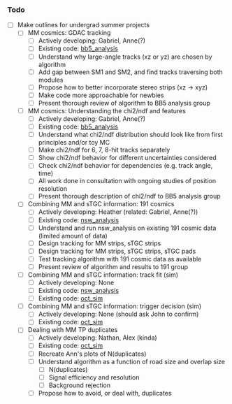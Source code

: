 ### Todo

- [ ] Make outlines for undergrad summer projects
   - [ ] MM cosmics: GDAC tracking
      - [ ] Actively developing: Gabriel, Anne(?)
      - [ ] Existing code: [bb5_analysis](https://gitlab.cern.ch/anwang/bb5_analysis)
      - [ ] Understand why large-angle tracks (xz or yz) are chosen by algorithm
      - [ ] Add gap between SM1 and SM2, and find tracks traversing both modules
      - [ ] Propose how to better incorporate stereo strips (xz -> xyz)
      - [ ] Make code more approachable for newbies
      - [ ] Present thorough review of algorithm to BB5 analysis group
   - [ ] MM cosmics: Understanding the chi2/ndf and features
      - [ ] Actively developing: Gabriel, Anne(?)
      - [ ] Existing code: [bb5_analysis](https://gitlab.cern.ch/anwang/bb5_analysis)
      - [ ] Understand what chi2/ndf distribution should look like from first principles and/or toy MC
      - [ ] Make chi2/ndf for 6, 7, 8-hit tracks separately
      - [ ] Show chi2/ndf behavior for different uncertainties considered
      - [ ] Check chi2/ndf behavior for dependencies (e.g. track angle, time)
      - [ ] All work done in consultation with ongoing studies of position resolution
      - [ ] Present thorough description of chi2/ndf to BB5 analysis group
   - [ ] Combining MM and sTGC information: 191 cosmics
      - [ ] Actively developing: Heather (related: Gabriel, Anne(?))
      - [ ] Existing code: [nsw_analysis](https://gitlab.cern.ch/atlas-muon-nsw-tools/nsw_analysis)
      - [ ] Understand and run nsw_analysis on existing 191 cosmic data (limited amount of data)
      - [ ] Design tracking for MM strips, sTGC strips
      - [ ] Design tracking for MM strips, sTGC strips, sTGC pads
      - [ ] Test tracking algorithm with 191 cosmic data as available
      - [ ] Present review of algorithm and results to 191 group
   - [ ] Combining MM and sTGC information: track fit (sim)
      - [ ] Actively developing: None
      - [ ] Existing code: [nsw_analysis](https://gitlab.cern.ch/atlas-muon-nsw-tools/nsw_analysis)
      - [ ] Existing code: [oct_sim](https://github.com/sezata/oct_sim)
   - [ ] Combining MM and sTGC information: trigger decision (sim)
      - [ ] Actively developing: None (should ask John to confirm)
      - [ ] Existing code: [oct_sim](https://github.com/sezata/oct_sim)
   - [ ] Dealing with MM TP duplicates
      - [ ] Actively developing: Nathan, Alex (kinda)
      - [ ] Existing code: [oct_sim](https://github.com/sezata/oct_sim)
      - [ ] Recreate Ann's plots of N(duplicates)
      - [ ] Understand algorithm as a function of road size and overlap size
         - [ ] N(duplicates)
         - [ ] Signal efficiency and resolution
         - [ ] Background rejection
      - [ ] Propose how to avoid, or deal with, duplicates
